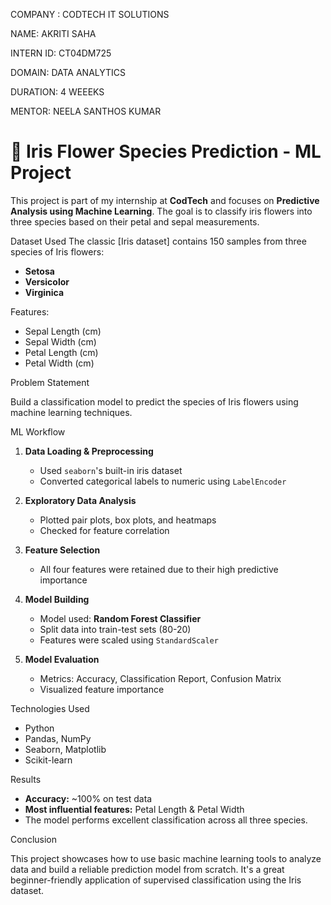 COMPANY : CODTECH IT SOLUTIONS

NAME: AKRITI SAHA

INTERN ID: CT04DM725

DOMAIN: DATA ANALYTICS

DURATION: 4 WEEEKS

MENTOR: NEELA SANTHOS KUMAR

# 🌸 Iris Flower Species Prediction - ML Project

This project is part of my internship at **CodTech** and focuses on **Predictive Analysis using Machine Learning**. The goal is to classify iris flowers into three species based on their petal and sepal measurements.

 
Dataset Used
The classic [Iris dataset] contains 150 samples from three species of Iris flowers:
- **Setosa**
- **Versicolor**
- **Virginica**

Features:
- Sepal Length (cm)
- Sepal Width (cm)
- Petal Length (cm)
- Petal Width (cm)


 Problem Statement

 Build a classification model to predict the species of Iris flowers using machine learning techniques.


 ML Workflow

1. **Data Loading & Preprocessing**
   - Used `seaborn`'s built-in iris dataset
   - Converted categorical labels to numeric using `LabelEncoder`

2. **Exploratory Data Analysis**
   - Plotted pair plots, box plots, and heatmaps
   - Checked for feature correlation

3. **Feature Selection**
   - All four features were retained due to their high predictive importance

4. **Model Building**
   - Model used: **Random Forest Classifier**
   - Split data into train-test sets (80-20)
   - Features were scaled using `StandardScaler`

5. **Model Evaluation**
   - Metrics: Accuracy, Classification Report, Confusion Matrix
   - Visualized feature importance


 Technologies Used

- Python 
- Pandas, NumPy  
- Seaborn, Matplotlib  
- Scikit-learn  



 Results

- **Accuracy:** ~100% on test data
- **Most influential features:** Petal Length & Petal Width
- The model performs excellent classification across all three species.



Conclusion

This project showcases how to use basic machine learning tools to analyze data and build a reliable prediction model from scratch. It's a great beginner-friendly application of supervised classification using the Iris dataset.




